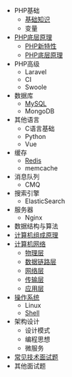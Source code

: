 <!-- _sidebar.md -->

* PHP基础
  * [基础知识](/docs/php/01-standard/01.md)
  * 变量
* [PHP底层原理](/docs/php/advance/index.md)
  * [PHP新特性](/docs/php/advance/01_feature.md)
  * [PHP底层原理](/docs/php/advance/02_base.md)
* PHP高级
  * Laravel
  * CI
  * Swoole
* 数据库
  * [MySQL](/docs/mysql/index.md)
  * MongoDB
* 其他语言
  * C语言基础
  * Python
  * Vue
* 缓存
  * [Redis](/docs/redis/index.md)
  * memcache
* 消息队列
  * CMQ
* 搜索引擎
  * ElasticSearch
* 服务器
  * Nginx
* 数据结构与算法
* [计算机组成原理](/docs/computer_composition/composer.md)
* [计算机网络](/docs/computer_network/index.md)
  * [物理层](/docs/computer_network/01_physical_layer.md)
  * [数据链路层](/docs/computer_network/02_data_link_layer.md)
  * [网络层](/docs/computer_network/03_network_layer.md)
  * [传输层](/docs/computer_network/04_transport_layer.md)
  * [应用层](/docs/computer_network/05_application_layer.md)
* [操作系统](/docs/operating_system/index.md)
  * Linux
  * [Shell](/docs/shell/shell.md)
* 架构设计
  * 设计模式
  * 编程思想
  * 微服务
* [常见技术面试题](/docs/answer/index.md)
* 其他面试题
